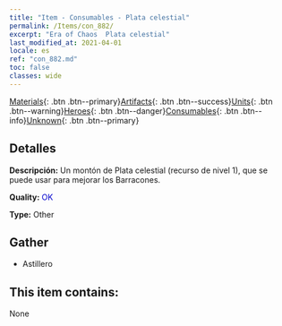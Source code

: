 ```yaml
---
title: "Item - Consumables - Plata celestial"
permalink: /Items/con_882/
excerpt: "Era of Chaos  Plata celestial"
last_modified_at: 2021-04-01
locale: es
ref: "con_882.md"
toc: false
classes: wide
---
```

 [Materials](/es/Items/){: .btn .btn--primary}[Artifacts](/es/Items/Artifacts/){: .btn .btn--success}[Units](/es/Items/Units/){: .btn .btn--warning}[Heroes](/es/Items/Heroes/){: .btn .btn--danger}[Consumables](/es/Items/Consumables/){: .btn .btn--info}[Unknown](/es/Items/Unknown/){: .btn .btn--primary}

## Detalles
 **Descripción:** Un montón de Plata celestial (recurso de nivel 1), que se puede usar para mejorar los Barracones.

 **Quality:** <span style="color: #0000CD">OK</span>

 **Type:** Other

## Gather

*    Astillero 

## This item contains:

  None

